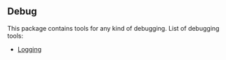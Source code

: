 ## Debug
This package contains tools for any kind of debugging. List of
debugging tools:
* [Logging](https://github.com/uwine4850/foozy/blob/master/docs/en/debug/logging.md)